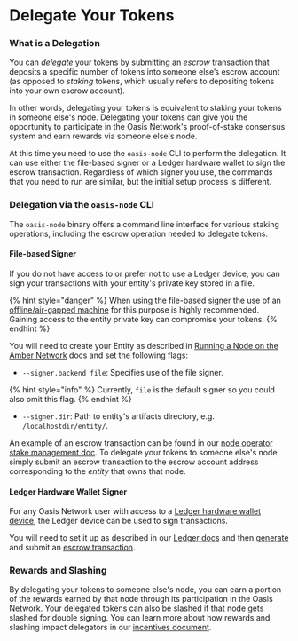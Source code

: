 # Delegate Your Tokens

### What is a Delegation

You can _delegate_ your tokens by submitting an _escrow_ transaction that deposits a specific number of tokens into someone else’s escrow account \(as opposed to _staking_ tokens, which usually refers to depositing tokens into your own escrow account\).

In other words, delegating your tokens is equivalent to staking your tokens in someone else's node. Delegating your tokens can give you the opportunity to participate in the Oasis Network's proof-of-stake consensus system and earn rewards via someone else's node.

At this time you need to use the `oasis-node` CLI to perform the delegation. It can use either the file-based signer or a Ledger hardware wallet to sign the escrow transaction. Regardless of which signer you use, the commands that you need to run are similar, but the initial setup process is different.

### Delegation via the `oasis-node` CLI

The `oasis-node` binary offers a command line interface for various staking operations, including the escrow operation needed to delegate tokens.

#### File-based Signer

If you do not have access to or prefer not to use a Ledger device, you can sign your transactions with your entity's private key stored in a file.

{% hint style="danger" %}
When using the file-based signer the use of an [offline/air-gapped machine](https://en.wikipedia.org/wiki/Air_gap_%28networking%29) for this purpose is highly recommended. Gaining access to the entity private key can compromise your tokens.
{% endhint %}

You will need to create your Entity as described in [Running a Node on the Amber Network](../run-a-node/set-up-your-node/running-a-node.md#creating-your-entity) docs and set the following flags:

* `--signer.backend file`: Specifies use of the file signer.

{% hint style="info" %}
Currently, `file` is the default signer so you could also omit this flag.
{% endhint %}

* `--signer.dir`: Path to entity's artifacts directory, e.g. `/localhostdir/entity/`.

An example of an escrow transaction can be found in our [node operator stake management doc](../run-a-node/set-up-your-node/stake-management.md#escrowing-tokens). To delegate your tokens to someone else's node, simply submit an escrow transaction to the escrow account address corresponding to the _entity_ that owns that node.

#### Ledger Hardware Wallet Signer

For any Oasis Network user with access to a [Ledger hardware wallet device](https://www.ledger.com/), the Ledger device can be used to sign transactions.

You will need to set it up as described in our [Ledger docs](https://docs.oasis.dev/oasis-core-ledger/usage/setup) and then [generate](https://docs.oasis.dev/oasis-core-ledger/usage/transactions) and submit an [escrow transaction](../run-a-node/set-up-your-node/stake-management.md#escrowing-tokens).

### Rewards and Slashing

By delegating your tokens to someone else's node, you can earn a portion of the rewards earned by that node through its participation in the Oasis Network. Your delegated tokens can also be slashed if that node gets slashed for double signing. You can learn more about how rewards and slashing impact delegators in our [incentives document](../run-a-node/validator-economics/network-incentives-proposal.md).

